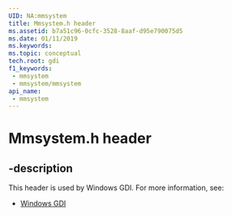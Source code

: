 ```yaml
---
UID: NA:mmsystem
title: Mmsystem.h header
ms.assetid: b7a51c96-0cfc-3528-8aaf-d95e790075d5
ms.date: 01/11/2019
ms.keywords: 
ms.topic: conceptual
tech.root: gdi
f1_keywords:
 - mmsystem
 - mmsystem/mmsystem
api_name:
 - mmsystem
---
```


# Mmsystem.h header


## -description

This header is used by Windows GDI. For more information, see:

- [Windows GDI](../_gdi/index.md)

